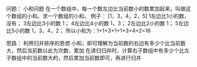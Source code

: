 问题：
小和问题
在一个数组中，每一个数左边比当前数小的数累加起来，叫做这个数组的小和。求一个数组的小和。
例子：
[1，3，4，2，5]
1左边比1小的数，没有；
3左边比3小的数 1；
4左边比4小的数 1，3；
2左边比2小的数 1；
5左边比5小的数 1，3，4，2；
所以小和为：1+1+3+1+1+3+4+2=16

思路：
利用归并排序的思想
小和，即可理解为当前数的右边有多少个比当前数大，然后当前数以此为次数，累加
在递归归并时，计算右子数组中有多少个比左子数组中的当前数大的，然后累加当前数即可，再进行归并


